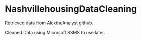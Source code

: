 # NashvillehousingDataCleaning
Retrieved data from AlextheAnalyst github.

Cleaned Data using Microsoft SSMS to use later.

